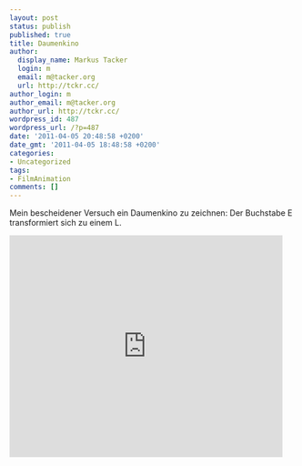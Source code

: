 ```yaml
---
layout: post
status: publish
published: true
title: Daumenkino
author:
  display_name: Markus Tacker
  login: m
  email: m@tacker.org
  url: http://tckr.cc/
author_login: m
author_email: m@tacker.org
author_url: http://tckr.cc/
wordpress_id: 487
wordpress_url: /?p=487
date: '2011-04-05 20:48:58 +0200'
date_gmt: '2011-04-05 18:48:58 +0200'
categories:
- Uncategorized
tags:
- FilmAnimation
comments: []
---
```

<p>Mein bescheidener Versuch ein Daumenkino zu zeichnen: Der Buchstabe E transformiert sich zu einem L.</p>
<p><iframe title="YouTube video player" width="480" height="390" src="http://www.youtube.com/embed/MeyosZG2QPw?rel=0" frameborder="0" allowfullscreen></iframe></p>
